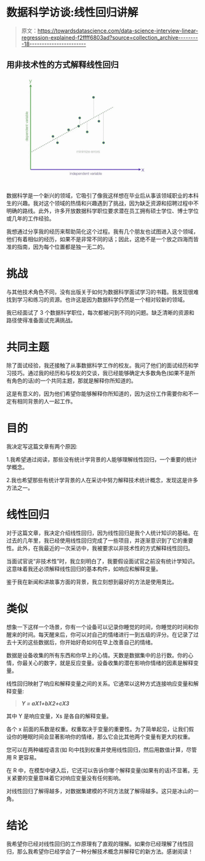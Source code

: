 # 数据科学访谈:线性回归讲解

> 原文：<https://towardsdatascience.com/data-science-interview-linear-regression-explained-f2ffff6803ad?source=collection_archive---------18----------------------->

## 用非技术性的方式解释线性回归

![](img/aaebc4e188a24bea502d3438296d7450.png)

数据科学是一个新兴的领域，它吸引了像我这样想在毕业后从事该领域职业的本科生的兴趣。我对这个领域的热情和兴趣遇到了挑战，因为缺乏资源和招聘过程中不明确的路线。此外，许多开放数据科学职位要求潜在员工拥有硕士学位、博士学位或几年的工作经验。

我想通过分享我的经历来帮助简化这个过程。我有几个朋友也试图进入这个领域，他们有着相似的经历，如果不是非常不同的话；因此，这绝不是一个放之四海而皆准的指南，因为每个位置都是独一无二的。

# **挑战**

与其他技术角色不同，没有出版关于如何为数据科学面试学习的书籍。我发现很难找到学习和练习的资源。也许这是因为数据科学仍然是一个相对较新的领域。

我已经面试了 3 个数据科学职位，每次都被问到不同的问题。缺乏清晰的资源和路径使得准备面试充满挑战。

# 共同主题

除了面试经验，我还接触了从事数据科学工作的校友。我问了他们的面试经历和学习技巧。通过我的经历和与校友的交谈，我已经能够确定大多数角色(如果不是所有角色的话)的一个共同主题，那就是解释你所知道的。

这是有意义的，因为他们希望你能够解释你所知道的，因为这份工作需要你和不一定有相同背景的人一起工作。

# 目的

我决定写这篇文章有两个原因:

1.我希望通过阅读，那些没有统计学背景的人能够理解线性回归，一个重要的统计学概念。

2.我也希望那些有统计学背景的人在采访中努力解释技术统计概念，发现这是许多方法之一。

# 线性回归

对于这篇文章，我决定介绍线性回归，因为线性回归是我个人统计知识的基础。在过去的几年里，我已经使用线性回归完成了一些项目，并逐渐意识到了它的重要性。此外，在我最近的一次采访中，我被要求以非技术性的方式解释线性回归。

当面试官说“非技术性”时，我立刻明白了，我要假设面试官之前没有统计学知识。这意味着我还必须解释线性回归的基本构件，如响应和解释变量。

鉴于我在新闻和讲故事方面的背景，我立刻想到最好的方法是使用类比。

# 类似

想象一下这样一个场景，你有一个设备可以记录你睡觉的时间，你睡觉的时间和你醒来的时间。每天醒来后，你可以对自己的情绪进行一到五级的评分。在记录了过去十天的这些数据后，你开始好奇如何在早上改善自己的情绪。

数据是设备收集的所有东西和你早上的心情。天数是数据集中的总行数。你的心情，你最关心的数字，就是反应变量。设备收集的潜在影响你情绪的因素是解释变量。

线性回归映射了响应和解释变量之间的关系。它通常以这种方式连接响应变量和解释变量:

> ***Y = aX1+bX2+cX3***

其中 Y 是响应变量，Xs 是各自的解释变量。

各个 x 前面的系数是权重。权重取决于变量的重要性。为了简单起见，让我们假设你的睡眠时间会显著影响你的情绪，那么它会比其他两个变量有更大的权重。

您可以在两种编程语言(如 R)中找到权重并使用线性回归，然后用数值计算，尽管用 R 更容易。

在 R 中，在模型中键入后，它还可以告诉你哪个解释变量(如果有的话)不显著。无关紧要的变量意味着它对响应变量没有任何影响。

对线性回归了解得越多，对数据集建模的不同方法就了解得越多。这只是冰山的一角。

# 结论

我希望你已经对线性回归的工作原理有了直观的理解。如果你已经理解了线性回归，那么我希望你已经学会了一种分解技术概念并解释它的新方法。感谢阅读！